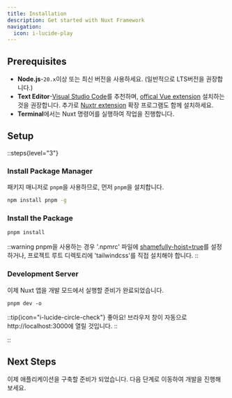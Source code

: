 ```yaml
---
title: Installation
description: Get started with Nuxt Framework
navigation:
  icon: i-lucide-play
---
```


## Prerequisites
- **Node.js**-`20.x`이상 또는 최신 버전을 사용하세요. (일반적으로 LTS버전을 권장합니다.)
- **Text Editor**-[Visual Studio Code](https://code.visualstudio.com/)를 추천하며, [offical Vue extension](https://marketplace.visualstudio.com/items?itemName=Vue.volar) 설치하는 것을 권장합니다.
추가로 [Nuxtr extension](https://marketplace.visualstudio.com/items?itemName=Nuxtr.nuxtr-vscode) 확장 프로그램도 함께 설치하세요.
- **Terminal**에서는 Nuxt 명령어를 실행하여 작업을 진행합니다.

## Setup

::steps{level="3"}

### Install Package Manager
패키지 매니저로 `pnpm`을 사용하므로, 먼저 `pnpm`을 설치합니다.
```bash [npm]
npm install pnpm -g
```


### Install the Package
```bash [pnpm]
pnpm install
```
::warning
pnpm을 사용하는 경우 '.npmrc' 파일에 [shamefully-hoist=true](https://pnpm.io/npmrc#shamefully-hoist)를 설정하거나, 프로젝트 루트 디렉토리에 'tailwindcss'를 직접 설치해야 합니다.
::

### Development Server
이제 Nuxt 앱을 개발 모드에서 실행할 준비가 완료되었습니다.
```bash[pnpm]
pnpm dev -o
```

::tip{icon="i-lucide-circle-check"}
좋아요! 브라우저 창이 자동으로 http://localhost:3000에 열릴 것입니다.
::

::

## Next Steps
이제 애플리케이션을 구축할 준비가 되었습니다. 다음 단계로 이동하여 개발을 진행해 보세요.